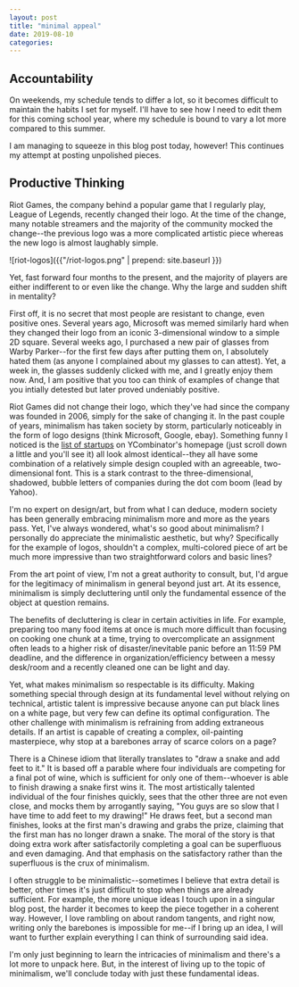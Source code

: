 ```yaml
---
layout: post
title: "minimal appeal"
date: 2019-08-10
categories:
---
```

## Accountability
On weekends, my schedule tends to differ a lot, so it becomes difficult to maintain the habits I set for myself. I'll have to see how I need to edit them for this coming school year, where my schedule is bound to vary a lot more compared to this summer.

I am managing to squeeze in this blog post today, however! This continues my attempt at posting unpolished pieces.

## Productive Thinking
Riot Games, the company behind a popular game that I regularly play, League of Legends, recently changed their logo. At the time of the change, many notable streamers and the majority of the community mocked the change--the previous logo was a more complicated artistic piece whereas the new logo is almost laughably simple.

![riot-logos]({{"/riot-logos.png" | prepend: site.baseurl }})

Yet, fast forward four months to the present, and the majority of players are either indifferent to or even like the change. Why the large and sudden shift in mentality?

First off, it is no secret that most people are resistant to change, even positive ones. Several years ago, Microsoft was memed similarly hard when they changed their logo from an iconic 3-dimensional window to a simple 2D square. Several weeks ago, I purchased a new pair of glasses from Warby Parker--for the first few days after putting them on, I absolutely hated them (as anyone I complained about my glasses to can attest). Yet, a week in, the glasses suddenly clicked with me, and I greatly enjoy them now. And, I am positive that you too can think of examples of change that you intially detested but later proved undeniably positive.

Riot Games did not change their logo, which they've had since the company was founded in 2006, simply for the sake of changing it. In the past couple of years, minimalism has taken society by storm, particularly noticeably in the form of logo designs (think Microsoft, Google, ebay). Something funny I noticed is the [list of startups](https://www.ycombinator.com/) on YCombinator's homepage (just scroll down a little and you'll see it) all look almost identical--they all have some combination of a relatively simple design coupled with an agreeable, two-dimensional font. This is a stark contrast to the three-dimensional, shadowed, bubble letters of companies during the dot com boom (lead by Yahoo).

I'm no expert on design/art, but from what I can deduce, modern society has been generally embracing minimalism more and more as the years pass. Yet, I've always wondered, what's so good about minimalism? I personally do appreciate the minimalistic aesthetic, but why? Specifically for the example of logos, shouldn't a complex, multi-colored piece of art be much more impressive than two straightforward colors and basic lines?

From the art point of view, I'm not a great authority to consult, but, I'd argue for the legitimacy of minimalism in general beyond just art. At its essence, minimalism is simply decluttering until only the fundamental essence of the object at question remains.

The benefits of decluttering is clear in certain activities in life. For example, preparing too many food items at once is much more difficult than focusing on cooking one chunk at a time, trying to overcomplicate an assignment often leads to a higher risk of disaster/inevitable panic before an 11:59 PM deadline, and the difference in organization/efficiency between a messy desk/room and a recently cleaned one can be light and day.

Yet, what makes minimalism so respectable is its difficulty. Making something special through design at its fundamental level without relying on technical, artistic talent is impressive because anyone can put black lines on a white page, but very few can define its optimal configuration. The other challenge with minimalism is refraining from adding extraneous details. If an artist is capable of creating a complex, oil-painting masterpiece, why stop at a barebones array of scarce colors on a page? 

There is a Chinese idiom that literally translates to "draw a snake and add feet to it." It is based off a parable where four individuals are competing for a final pot of wine, which is sufficient for only one of them--whoever is able to finish drawing a snake first wins it. The most artistically talented individual of the four finishes quickly, sees that the other three are not even close, and mocks them by arrogantly saying, "You guys are so slow that I have time to add feet to my drawing!" He draws feet, but a second man finishes, looks at the first man's drawing and grabs the prize, claiming that the first man has no longer drawn a snake. The moral of the story is that doing extra work after satisfactorily completing a goal can be superfluous and even damaging. And that emphasis on the satisfactory rather than the superfluous is the crux of minimalism.

I often struggle to be minimalistic--sometimes I believe that extra detail is better, other times it's just difficult to stop when things are already sufficient. For example, the more unique ideas I touch upon in a singular blog post, the harder it becomes to keep the piece together in a coherent way. However, I love rambling on about random tangents, and right now, writing only the barebones is impossible for me--if I bring up an idea, I will want to further explain everything I can think of surrounding said idea.

I'm only just beginning to learn the intricacies of minimalism and there's a lot more to unpack here. But, in the interest of living up to the topic of minimalism, we'll conclude today with just these fundamental ideas.